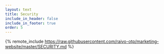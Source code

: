 ```yaml
---
layout: text
title: Security
include_in_header: false
include_in_footer: true
order: 5
---
```


{% remote_include https://raw.githubusercontent.com/raivo-otp/marketing-website/master/SECURITY.md %}